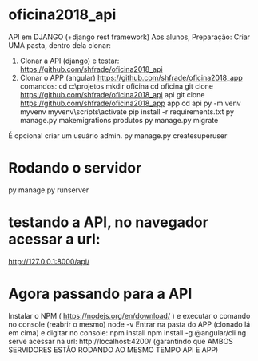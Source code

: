 # oficina2018_api
API em DJANGO (+django rest framework)
Aos alunos,
Preparação:
Criar UMA pasta, dentro dela clonar:
1. Clonar a API (django) e testar: 
https://github.com/shfrade/oficina2018_api
2. Clonar o APP (angular)
https://github.com/shfrade/oficina2018_app
comandos:
cd c:\projetos 
mkdir oficina
cd oficina
git clone https://github.com/shfrade/oficina2018_api api
git clone https://github.com/shfrade/oficina2018_app app
cd api
py -m venv myvenv
myvenv\scripts\activate
pip install -r requirements.txt
py manage.py makemigrations produtos
py manage.py migrate

É opcional criar um usuário admin. 
py manage.py createsuperuser

# Rodando o servidor
py manage.py runserver 


# testando a API, no navegador acessar a url:
http://127.0.0.1:8000/api/

# Agora passando para a API
Instalar o NPM ( https://nodejs.org/en/download/ )
e executar o comando no console (reabrir o mesmo)
node -v
Entrar na pasta do APP (clonado lá em cima)
e digitar no console:
npm install 
npm install -g @angular/cli
ng serve
acessar na url: http://localhost:4200/ (garantindo que AMBOS SERVIDORES ESTÃO RODANDO AO MESMO TEMPO API E APP)
